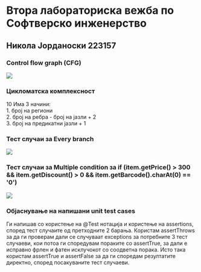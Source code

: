 <h1> Втора лабораториска вежба по Софтверско инженерство </h1>
<h2> Никола Јорданоски 223157</h2>
<h3> Control flow graph (CFG)</h3>
<img src="https://github.com/nikolakoko/SI_2024_lab2_223157/assets/137109502/817d68b3-596a-4bc5-8005-9eb339755a74"/>
<h3> Цикломатска комплексност</h3>
<p>
10
Има 3 начини: <br>
1. број на региони <br>
2. број на ребра - број на јазли + 2 <br>
3. број на предикатни јазли + 1 <br>
</p>
<h3> Тест случаи за Every branch</h3>
<img src="https://github.com/nikolakoko/SI_2024_lab2_223157/assets/137109502/7e61e46f-210c-4787-8549-6056f18186fa"/>
<h3> Тест случаи за Multiple condition за if (item.getPrice() > 300 && item.getDiscount() > 0 && item.getBarcode().charAt(0)
== '0')</h3>
<img src="https://github.com/nikolakoko/SI_2024_lab2_223157/assets/137109502/4b9da748-b930-439f-a191-4238c5b81c85"/>
<h3>Објаснување на напишани unit test cases</h3>
<p>Ги напишав со користење на @Test нотација и користење на assertions, според тест случаите од претходните 2 барања.
Користам assertThrows за да ги проверам дали се случуваат exceptions за потребните 3 тест случаеви, кои потоа ги споредувам пораките со assertTrue, за дали е исправно фрлен и фатен исклучокот со соодветна порака.
Исто така користам assertTrue и assertFalse за да ги споредам резултатите директно, според посакуваните тест случаеви.</p>


